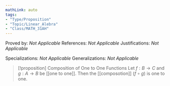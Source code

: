 ```yaml
---
mathLink: auto
tags:
- "Type/Proposition"
- "Topic/Linear_Alebra"
- "Class/MATH_31AH"
---
```

Proved by: <i>Not Applicable</i>
References: <i>Not Applicable</i>
Justifications: <i>Not Applicable</i>

Specializations: <i>Not Applicable</i>
Generalizations: <i>Not Applicable</i>

> [!proposition] Composition of One to One Functions
> Let $f:B\to C$ and $g:A\to B$ be [[one to one]]. Then the [[composotion]] $(f\circ g)$ is one to one.  
